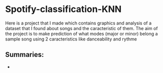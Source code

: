 

# Spotify-classification-KNN
Here is a project that I made which contains graphics and analysis of a dataset that I found about songs and the caracteristic of them.
The aim of the project is to make prediction of what modes (major or minor) belong a sample song using 2 caracteristics like danceability and rythme

## Summaries:
  - 

